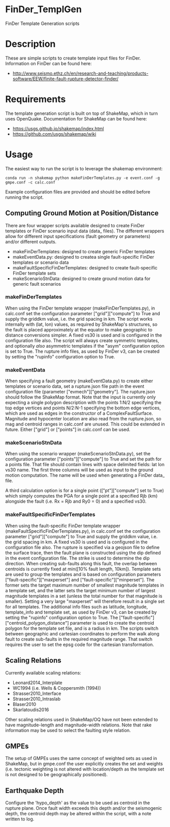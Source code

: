 # FinDer_TemplGen
FinDer Template Generation scripts

# Description

These are simple scripts to create template input files for FinDer. Information on FinDer can be found here: 
 * http://www.seismo.ethz.ch/en/research-and-teaching/products-software/EEW/finite-fault-rupture-detector-finder/

# Requirements

The template generation script is built on top of ShakeMap, which in turn uses OpenQuake. Documentation for ShakeMap can be found here:
 * https://usgs.github.io/shakemap/index.html 
 * https://github.com/usgs/shakemap/wiki
 
# Usage

The easiest way to run the script is to leverage the shakemap environment:
```
conda run -n shakemap python makeFinDerTemplates.py -e event.conf -g gmpe.conf -c calc.conf
```
Example configuration files are provided and should be edited before running the script. 

## Computing Ground Motion at Position/Distance
There are four wrapper scripts available designed to create FinDer templates or FinDer scenario input data (data_ files). The different wrappers allow for different input specifications (fault geometry or parameters) and/or different outputs.
 * makeFinDerTemplates: designed to create generic FinDer templates
 * makeEventData.py: designed to createa single fault-specific FinDer templates or scenario data
 * makeFaultSpecificFinDerTemplates: designed to create fault-specific FinDer template sets
 * makeScenarioStnData: designed to create ground motion data for generic fault scenarios

### makeFinDerTemplates
When using the FinDer template wrapper (makeFinDerTemplates.py), in calc.conf set the configuration parameter ["grid"]["compute"] to True and supply the griddkm value, i.e. the grid spacing in km. The script works internally with (lat, lon) values, as required by ShakeMap's structures, so the fault is placed approximately at the equator to make geographic to distance conversions simpler. A fixed vs30 is used and is configured in the configuration file also. The script will always create symmetric templates, and optionally *also* asymmetric templates if the "asym" configuration option is set to True. The rupture info files, as used by FinDer v3, can be created by setting the "rupinfo" configuration option to True.

### makeEventData
When specifying a fault geometry (makeEventData.py) to create either templates or scenario data, set a rupture.json file path in the event configuration file (parameter ["evmech"]["geometry"]. The rupture.json should follow the ShakeMap format. Note that the input is currently only expecting a single polygon description with the points 1:N/2 specifying the top edge vertices and points N/2:N-1 specifying the bottom edge vertices, which are used as edges in the constructor of a ComplexFaultSurface. Magnitude and hypocenter location are also read from the rupture.json, so mag and centroid ranges in calc.conf are unused. This could be extended in future. Either ["grid"] or ["points"] in calc.conf can be used.

### makeScenarioStnData
When using the scenario wrapper (makeScenarioStnData.py), set the configuration parameter ["points"]["compute"] to True and set the path for a points file. That file should contain lines with space delimited fields: lat lon vs30 name. The first three columns will be used as input to the ground motion computation. The name will be used when generating a FinDer data_ file.

A third calculation option is for a single point (["pt"]["compute"] set to True) which simply computes the PGA for a single point at a specified Rjb (km) alongside the fault (i.e. Rx = Rjb and Ry0 = 0) and a specified vs30.

### makeFaultSpecificFinDerTemplates
When using the fault-specific FinDer template wrapper (makeFaultSpecificFinDerTemplates.py), in calc.conf set the configuration parameter ["grid"]["compute"] to True and supply the griddkm value, i.e. the grid spacing in km. A fixed vs30 is used and is configured in the configuration file also. The rupture is specified via a geojson file to define the surface trace, then the fault plane is constructed using the dip defined in the event configuration file. The strike is used to determine the dip direction. When creating sub-faults along this fault, the overlap between centroids is currently fixed at min([10% fault length, 10km]). Template sets are used to group the templates and is based on configuration parameters ["fault-specific"]["maxperset"] and ["fault-specific"]["minperset"]. The former sets the target maximum number of smallest magnitude templates in a template set, and the latter sets the target minimum number of largest magnitude templates in a set (unless the total number for that magnitude is smaller). Setting a very large "maxperset" will therefore result in a single set for all templates. The additional info files such as latitude, longitude, template_info and template set, as used by FinDer v3, can be created by setting the "rupinfo" configuration option to True. The ["fault-specific"]["centroid_polygon_distance"] parameter is used to create the centroid polygon for the template set file, and is a radius in km. The scripts switch between geographic and cartesian coordinates to perform the walk along fault to create sub-faults in the required magnitude range. That switch requires the user to set the epsg code for the cartesian transformation. 

## Scaling Relations
Currently available scaling relations:
 * Leonard2014_Interplate
 * WC1994 (i.e. Wells & Coppersmith (1994))
 * Strasser2010_Interface
 * Strasser2010_Intraslab
 * Blaser2010
 * Skarlatoudis2016


Other scaling relations used in ShakeMap/OQ have not been extended to have magnitude-length and magnitude-width relations. Note that rake information may be used to select the faulting style relation.

## GMPEs
The setup of GMPEs uses the same concept of weighted sets as used in ShakeMap, but in gmpe.conf the user explicitly creates the set and weights (i.e. tectonic weighting is not altered with location/depth as the template set is not designed to be geographically positioned).

## Earthquake Depth
Configure the 'hypo_depth' as the value to be used as centroid in the rupture plane. Once fault width exceeds this depth and/or the seismogenic depth, the centroid depth may be altered within the script, with a note written to log.



